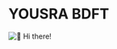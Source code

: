 
<!DOCTYPE html>
<html>
<head>
<style>
/*

Tutorial:
https://www.roboleary.net/animation/2022/10/31/how-to-make-a-slick-animation-schitts-creek-title-sequence.html

Part of Title Sequences collection:
https://codepen.io/collection/nNmwgP

Source code:
https://github.com/robole/title-sequences

*/

@import url("https://fonts.googleapis.com/css2?family=Playfair+Display:wght@600");

:root {
  --bar-scale-y: 0;
  --sparkle-color: rgb(253 244 215 / 40%);
}

@keyframes pop-word {
  to {
    transform: rotateX(0);
  }
}

@keyframes show {
  to {
    opacity: 1;
  }
}

@keyframes bar-scale {
  to {
    transform: scaleY(1);
  }
}

@keyframes sparkle {
  0% {
    transform: scale(0);
  }

  60% {
    transform: scale(1) translate(4px, 1px) rotate(8deg);
  }

  100% {
    transform: scale(0) translate(4px, 1px) rotate(8deg);
  }
}

@keyframes shimmer {
  to {
    text-shadow: 0 0 8px red;
  }
}

body {
  display: grid;
  height: 100vh;

  background-color: black;
  place-items: center;
}

h1 {
  color: white;
  font-family: "Playfair Display", Vidaloka, serif;
  font-size: 8rem;

  line-height: 0.85;
  perspective: 500px;
}

.word {
  display: block;

  animation: show 0.01s forwards, pop-word 1.5s forwards;
  animation-timing-function: cubic-bezier(0.14, 1.23, 0.33, 1.16);
  opacity: 0;

  transform: rotateX(120deg);
  transform-origin: 50% 100%;
}

.word:nth-of-type(2) {
  padding: 0 2rem;

  animation-delay: 1.5s;

  color: gold;
}





@media screen and (max-width: 600px) {
  h1 {
    font-size: 5rem;
  }


}

</style>
</head>
<body>

<h1>
  <span class="word">YOUSRA </span>
  <span class="word">BDFT</span>
</h1>
<img src="https://i.imgur.com/5geGv8j.png" alt="👋 Hi there!" title="👋 Hi there!"/>
</body>
</html>

